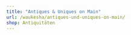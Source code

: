 ```yaml
---
title: "Antiques & Uniques on Main"
url: /waukesha/antiques-und-uniques-on-main/
shop: Antiquitäten
---
```

